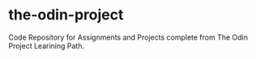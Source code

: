 # the-odin-project
Code Repository for Assignments and Projects complete from The Odin Project Learining Path.
